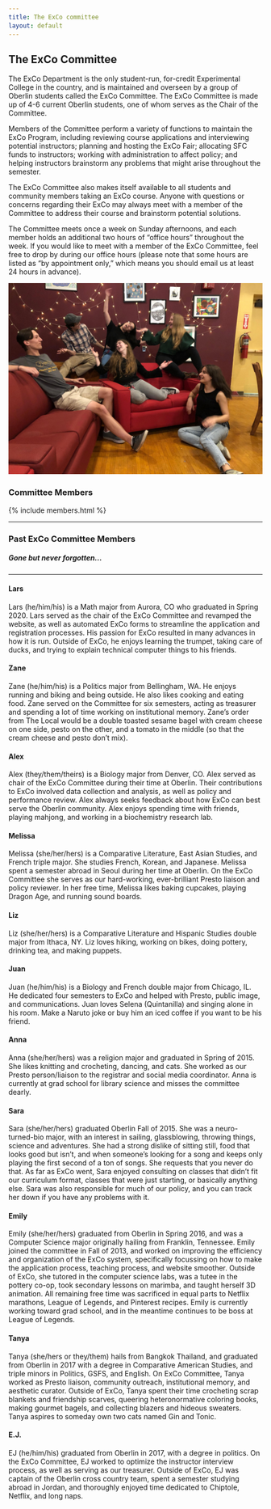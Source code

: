```yaml
---
title: The ExCo committee
layout: default
---
```

## The ExCo Committee

<p style="text-align: left">The ExCo Department is the only student-run, for-credit Experimental College in the country, and is maintained and overseen by a group of Oberlin students called the ExCo Committee. The ExCo Committee is made up of 4-6 current Oberlin students, one of whom serves as the Chair of the Committee.</p>

<p style="text-align: left">Members of the Committee perform a variety of functions to maintain the ExCo Program, including reviewing course applications and interviewing potential instructors; planning and hosting the ExCo Fair; allocating SFC funds to instructors; working with administration to affect policy; and helping instructors brainstorm any problems that might arise throughout the semester.</p>

<p style="text-align: left">The ExCo Committee also makes itself available to all students and community members taking an ExCo course. Anyone with questions or concerns regarding their ExCo may always meet with a member of the Committee to address their course and brainstorm potential solutions.</p>

<p style="text-align: left">The Committee meets once a week on Sunday afternoons, and each member holds an additional two hours of “office hours” throughout the week. If you would like to meet with a member of the ExCo Committee, feel free to drop by during our office hours (please note that some hours are listed as “by appointment only,” which means you should email us at least 24 hours in advance).</p>

![The ExCo Committee, Spring 2019](/img/committee.jpg)

### Committee Members

{% include members.html %}

___

### Past ExCo Committee Members
##### Gone but never forgotten...

---

#### Lars
Lars (he/him/his) is a Math major from Aurora, CO who graduated in Spring 2020. Lars served as the chair of the ExCo Committee and revamped the website, as well as automated ExCo forms to streamline the application and registration processes. His passion for ExCo resulted in many advances in how it is run. Outside of ExCo, he enjoys learning the trumpet, taking care of ducks, and trying to explain technical computer things to his friends.

#### Zane
Zane (he/him/his) is a Politics major from Bellingham, WA. He enjoys running and biking and being outside. He also likes cooking and eating food. Zane served on the Committee for six semesters, acting as treasurer and spending a lot of time working on institutional memory. Zane’s order from The Local would be a double toasted sesame bagel with cream cheese on one side, pesto on the other, and a tomato in the middle (so that the cream cheese and pesto don’t mix).

#### Alex
Alex (they/them/theirs) is a Biology major from Denver, CO. Alex served as chair of the ExCo Committee during their time at Oberlin. Their contributions to ExCo involved data collection and analysis, as well as policy and performance review. Alex always seeks feedback about how ExCo can best serve the Oberlin community. Alex enjoys spending time with friends, playing mahjong, and working in a biochemistry research lab. 

#### Melissa
Melissa (she/her/hers) is a Comparative Literature, East Asian Studies, and French triple major. She studies French, Korean, and Japanese. Melissa spent a semester abroad in Seoul during her time at Oberlin. On the ExCo Committee she serves as our hard-working, ever-brilliant Presto liaison and policy reviewer. In her free time, Melissa likes baking cupcakes, playing Dragon Age, and running sound boards.

#### Liz
Liz (she/her/hers) is a Comparative Literature and Hispanic Studies double major from Ithaca, NY. Liz loves hiking, working on bikes, doing pottery, drinking tea, and making puppets.

#### Juan
Juan (he/him/his) is a Biology and French double major from Chicago, IL. He dedicated four semesters to ExCo and helped with Presto, public image, and communications. Juan loves Selena (Quintanilla) and singing alone in his room. Make a Naruto joke or buy him an iced coffee if you want to be his friend.

#### Anna
Anna (she/her/hers) was a religion major and graduated in Spring of 2015. She likes knitting and crocheting, dancing, and cats. She worked as our Presto person/liaison to the registrar and social media coordinator. Anna is currently at grad school for library science and misses the committee dearly.

#### Sara
Sara (she/her/hers) graduated Oberlin Fall of 2015. She was a neuro-turned-bio major, with an interest in sailing, glassblowing, throwing things, science and adventures. She had a strong dislike of sitting still, food that looks good but isn’t, and when someone’s looking for a song and keeps only playing the first second of a ton of songs. She requests that you never do that. As far as ExCo went, Sara enjoyed consulting on classes that didn’t fit our curriculum format, classes that were just starting, or basically anything else. Sara was also responsible for much of our policy, and you can track her down if you have any problems with it.

#### Emily
Emily (she/her/hers) graduated from Oberlin in Spring 2016, and was a Computer Science major originally hailing from Franklin, Tennessee. Emily joined the committee in Fall of 2013, and worked on improving the efficiency and organization of the ExCo system, specifically focussing on how to make the application process, teaching process, and website smoother. Outside of ExCo, she tutored in the computer science labs, was a tutee in the pottery co-op, took secondary lessons on marimba, and taught herself 3D animation. All remaining free time was sacrificed in equal parts to Netflix marathons, League of Legends, and Pinterest recipes. Emily is currently working toward grad school, and in the meantime continues to be boss at League of Legends.

#### Tanya
Tanya (she/hers or they/them) hails from Bangkok Thailand, and graduated from Oberlin in 2017 with a degree in Comparative American Studies, and triple minors in Politics, GSFS, and English. On ExCo Committee, Tanya worked as Presto liaison, community outreach, institutional memory, and aesthetic curator. Outside of ExCo, Tanya spent their time crocheting scrap blankets and friendship scarves, queering heteronormative coloring books, making gourmet bagels, and collecting blazers and hideous sweaters. Tanya aspires to someday own two cats named Gin and Tonic.

#### E.J.
EJ (he/him/his) graduated from Oberlin in 2017, with a degree in politics. On the ExCo Committee, EJ worked to optimize the instructor interview process, as well as serving as our treasurer. Outside of ExCo, EJ was captain of the Oberlin cross country team, spent a semester studying abroad in Jordan, and thoroughly enjoyed time dedicated to Chiptole, Netflix, and long naps.
